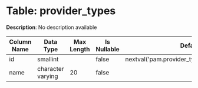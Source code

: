 # Table: provider_types

**Description**: No description available

| Column Name | Data Type | Max Length | Is Nullable | Default | Primary Key | Foreign Key |
|-------------|-----------|------------|-------------|---------|-------------|-------------|
| id | smallint |  | false | nextval('pam.provider_types_id_seq'::regclass) | provider_types | provider_types |
| name | character varying | 20 | false |  |  |  |
